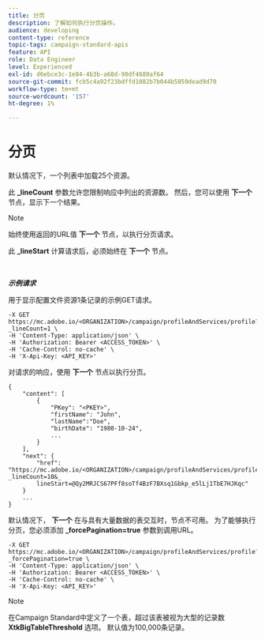 ```yaml
---
title: 分页
description: 了解如何执行分页操作。
audience: developing
content-type: reference
topic-tags: campaign-standard-apis
feature: API
role: Data Engineer
level: Experienced
exl-id: d6ebce3c-1e84-4b3b-a68d-90df4680af64
source-git-commit: fcb5c4a92f23bdffd1082b7b044b5859dead9d70
workflow-type: tm+mt
source-wordcount: '157'
ht-degree: 1%

---
```


# 分页

默认情况下，一个列表中加载25个资源。

此 **_lineCount** 参数允许您限制响应中列出的资源数。  然后，您可以使用 **下一个** 节点，显示下一个结果。

>[!NOTE]
>
>始终使用返回的URL值 **下一个** 节点，以执行分页请求。
>
>此 **_lineStart** 计算请求后，必须始终在 **下一个** 节点。

<br/>

***示例请求***

用于显示配置文件资源1条记录的示例GET请求。

```
-X GET https://mc.adobe.io/<ORGANIZATION>/campaign/profileAndServices/profile?_lineCount=1 \
-H 'Content-Type: application/json' \
-H 'Authorization: Bearer <ACCESS_TOKEN>' \
-H 'Cache-Control: no-cache' \
-H 'X-Api-Key: <API_KEY>'
```

对请求的响应，使用 **下一个** 节点以执行分页。

```
{
    "content": [
        {
            "PKey": "<PKEY>",
            "firstName": "John",
            "lastName":"Doe",
            "birthDate": "1980-10-24",
            ...
        }
    ],
    "next": {
        "href": "https://mc.adobe.io/<ORGANIZATION>/campaign/profileAndServices/profile/email?_lineCount=10&_
        lineStart=@Qy2MRJCS67PFf8soTf4BzF7BXsq1Gbkp_e5lLj1TbE7HJKqc"
    }
    ...
}
```

默认情况下， **下一个** 在与具有大量数据的表交互时，节点不可用。 为了能够执行分页，您必须添加 **_forcePagination=true** 参数到调用URL。

```
-X GET https://mc.adobe.io/<ORGANIZATION>/campaign/profileAndServices/profile?_forcePagination=true \
-H 'Content-Type: application/json' \
-H 'Authorization: Bearer <ACCESS_TOKEN>' \
-H 'Cache-Control: no-cache' \
-H 'X-Api-Key: <API_KEY>'
```

>[!NOTE]
>
>在Campaign Standard中定义了一个表，超过该表被视为大型的记录数 **XtkBigTableThreshold** 选项。 默认值为100,000条记录。
